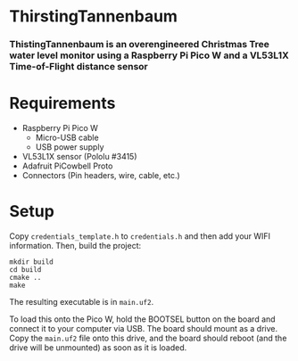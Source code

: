 # ThirstingTannenbaum
### **ThistingTannenbaum** is an overengineered Christmas Tree water level monitor using a Raspberry Pi Pico W and a VL53L1X Time-of-Flight distance sensor

# Requirements
- Raspberry Pi Pico W
    - Micro-USB cable
    - USB power supply
- VL53L1X sensor (Pololu #3415)
- Adafruit PiCowbell Proto
- Connectors (Pin headers, wire, cable, etc.)

# Setup
Copy `credentials_template.h` to `credentials.h` and then add your WIFI information. Then, build the project:
```
mkdir build
cd build
cmake ..
make
```
The resulting executable is in `main.uf2`.

To load this onto the Pico W, hold the BOOTSEL button on the board and connect it to your computer via USB. The board should mount as a drive. Copy the `main.uf2` file onto this drive, and the board should reboot (and the drive will be unmounted) as soon as it is loaded.
